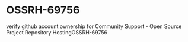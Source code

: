 # OSSRH-69756
verify github account ownership for Community Support - Open Source Project Repository HostingOSSRH-69756
